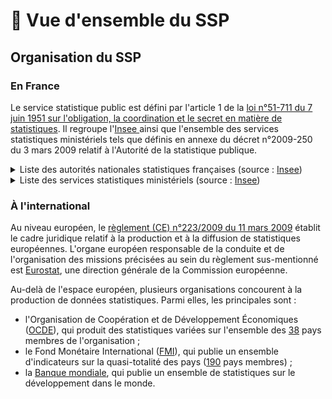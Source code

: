 # 👋 Vue d'ensemble du SSP

## Organisation du SSP

### En France

Le service statistique public est défini par l'article 1 de la [loi n°51-711 du 7 juin 1951 sur l'obligation, la coordination et le secret en matière de statistiques](https://www.legifrance.gouv.fr/loda/article\_lc/LEGIARTI000022405540/). Il regroupe l'[Insee ](https://www.insee.fr/fr/accueil)ainsi que l'ensemble des services statistiques ministériels tels que définis en annexe du décret n°2009-250 du 3 mars 2009 relatif à l'Autorité de la statistique publique.

<details>

<summary>Liste des autorités nationales statistiques françaises (source : <a href="https://www.insee.fr/fr/information/3646978?sommaire=3647035">Insee</a>)</summary>

* Institut national de la statistique et des études économiques **(Insee)** ;
* Service de la donnée et des études statistiques **(SDES)** ;
* Direction de l’animation de la recherche, des études et des statistiques **Dares)** ;
* Direction de la recherche, des études, de l’évaluation et des statistiques **(Drees)** ;
* Service de la statistique et de la prospective **(SSP)** ;
* Direction de l’évaluation, de la prospective et de la performance **(Depp)** ;
* Service des systèmes d’information et des études statistiques **(SIES)** ;
* Département des statistiques et des études économiques **(DSEE)** ;
* Département des statistiques, des études et de la documentation **DSED)** ;
* Sous-Direction de la statistique et des études **(SDSE)** ;
* Le Service statistique ministériel de la sécurité intérieure **(SSMSI)** ;
* Le Centre d’accès sécurisé aux données du Genes\*\*\*(CASD)\*\* ;
* Le Centre d’épidémiologie sur les causes médicales de décès de l’Inserm **(CepiDC)**.

</details>

<details>

<summary>Liste des services statistiques ministériels (source : <a href="https://www.insee.fr/fr/information/2013075">Insee</a>)</summary>

* \*\*\*\*[**Agriculture et alimentation**](http://agreste.agriculture.gouv.fr/) : Service de la statistique et de la prospective (SSP) et Services régionaux de l'information statistique et économique (Srise) - Ministère de l'Agriculture et de la Souveraineté alimentaire
* \*\*\*\*[**Collectivités locales**](http://www.collectivites-locales.gouv.fr/etudes-et-statistiques-locales) : Département des études et des statistiques locales (DESL) - Ministère de l'Intérieur et des Outre-mer et Ministère de la Transition écologique et de la Cohésion des territoires
* \*\*\*\*[**Commerce extérieur**](http://lekiosque.finances.gouv.fr/APPCHIFFRE/Portail\_default.asp) : Département des statistiques et des études du commerce extérieur (DSECE) - Ministère de l'Économie, des Finances et de la Souveraineté industrielle et numérique
* \*\*\*\*[**Culture** ](http://www.culturecommunication.gouv.fr/Politiques-ministerielles/Etudes-et-statistiques): Département des études, de la prospective, des statistiques et de la documentation (DEPSD) - Ministère de la Culture
* \*\*\*\*[**Défense** ](https://www.defense.gouv.fr/sga/au-service-armees/economie-statistiques): Observatoire économique de la défense (OED) - Ministère des Armées
* \*\*\*\*[**Énergie, logement, transport, environnement**](http://www.statistiques.developpement-durable.gouv.fr/) : Service des données et études statistiques (SDES) - Ministère de la Transition écologique et de la Cohésion des territoires et Ministère de la Transition énergétique
* \*\*\*\*[**Éducation**](https://www.education.gouv.fr/etudes-et-statistiques-1145) : Direction de l'évaluation, de la prospective et de la performance (Depp) - Ministère de l'Éducation nationale et de la Jeunesse et Ministère de l'Enseignement supérieur et de la Recherche
* \*\*\*\*[**Enseignement supérieur, recherche**](http://www.enseignementsup-recherche.gouv.fr/pid24748/evaluation-statistiques.html) : Sous-direction des systèmes d'information et des études statistiques (Sies) - Ministère de l'Enseignement supérieur et de la Recherche
* \*\*\*\*[**Finances publiques**](https://www.impots.gouv.fr/portail/etudes-et-statistiques) : Pôle statistique publique - Ministère de l'Économie, des Finances et de la Souveraineté industrielle et numérique
* \*\*\*\*[**Fonction publique**](http://www.fonction-publique.gouv.fr/statistiques-etudes-donnees-publications-et-calendrier) : Sous-direction des études, des statistiques et des systèmes d’information (Sdessi) - Ministère de la Transformation et de la Fonction publiques
* \*\*\*\*[**Immigration** ](http://www.immigration.interieur.gouv.fr/Info-ressources/Statistiques): Département des statistiques, des études et de la documentation (DSED) - Ministère de l'Intérieur et des Outre-mer
* \*\*\*\*[**Jeunesse et sports**](http://www.injep.fr/) : Mission des enquêtes, données et études statistiques (Medes) - Ministère de l'Éducation nationale et de la Jeunesse
* \*\*\*\*[**Justice** ](http://www.justice.gouv.fr/budget-et-statistiques-10054/): Sous-direction de la statistique et des études (S/D SE) - Ministère de la Justice
* \*\*\*\*[**Santé et solidarités**](https://drees.solidarites-sante.gouv.fr/) : Direction de la recherche, des études, de l'évaluation et des statistiques (Drees) - Ministère de la Santé et de la Prévention, Ministère des Solidarités, de l'Autonomie et des Personnes handicapées, Ministère du Travail, du Plein emploi et de l'Insertion et Ministère de l'Économie, des Finances et de la Souveraineté industrielle et numérique
* \*\*\*\*[**Sécurité intérieure**](https://www.interieur.gouv.fr/Interstats/Actualites) : Service statistique ministériel de la sécurité intérieure (SSMSI) - Ministère de l'Intérieur et des Outre-mer
* \*\*\*\*[**Travail** ](https://dares.travail-emploi.gouv.fr/): Direction de l'animation de la recherche, des études et des statistiques (Dares) - Ministère du Travail, du Plein emploi et de l'Insertion

</details>

### À l'international

Au niveau européen, le [règlement (CE) n°223/2009 du 11 mars 2009](https://eur-lex.europa.eu/legal-content/EN/TXT/?uri=CELEX:02009R0223-20150608) établit le cadre juridique relatif à la production et à la diffusion de statistiques européennes. L'organe européen responsable de la conduite et de l'organisation des missions précisées au sein du règlement sus-mentionné est [Eurostat](https://ec.europa.eu/eurostat/fr/), une direction générale de la Commission européenne.

Au-delà de l'espace européen, plusieurs organisations concourent à la production de données statistiques. Parmi elles, les principales sont :

* l'Organisation de Coopération et de Développement Économiques ([OCDE](https://www.oecd.org/fr/)), qui produit des statistiques variées sur l'ensemble des [38](https://www.oecd.org/about/document/ratification-oecd-convention.htm) pays membres de l'organisation ;
* le Fond Monétaire International ([FMI](https://www.imf.org/en/Home)), qui publie un ensemble d'indicateurs sur la quasi-totalité des pays ([190](https://www.imf.org/en/Countries) pays membres) ;
* la [Banque mondiale](https://www.banquemondiale.org/fr/home), qui publie un ensemble de statistiques sur le développement dans le monde.
